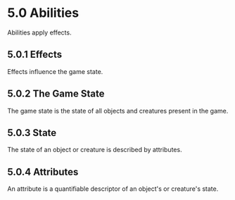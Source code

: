 # 5.0 Abilities

Abilities apply effects.

## 5.0.1 Effects

Effects influence the game state.

## 5.0.2 The Game State

The game state is the state of all objects and creatures present in the game.

## 5.0.3 State

The state of an object or creature is described by attributes.

## 5.0.4 Attributes

An attribute is a quantifiable descriptor of an object's or creature's state.
